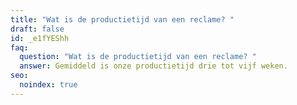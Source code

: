 ```yaml
---
title: "Wat is de productietijd van een reclame? "
draft: false
id: _e1fYEShh
faq:
  question: "Wat is de productietijd van een reclame? "
  answer: Gemiddeld is onze productietijd drie tot vijf weken.
seo:
  noindex: true
---
```

